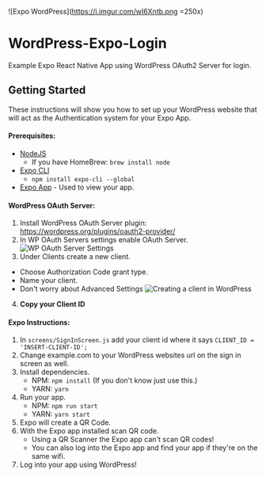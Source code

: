 ![Expo WordPress](https://i.imgur.com/wI6Xntb.png =250x)
# WordPress-Expo-Login
Example Expo React Native App using WordPress OAuth2 Server for login.

## Getting Started
These instructions will show you how to set up your WordPress website that will act as the Authentication system for your Expo App.

#### Prerequisites:
- [NodeJS](https://nodejs.org/en/)
  - If you have HomeBrew: `brew install node`
- [Expo CLI](https://expo.io/learn)
  - `npm install expo-cli --global`
- [Expo App](https://expo.io/tools) - Used to view your app.

#### WordPress OAuth Server:
1. Install WordPress OAuth Server plugin: https://wordpress.org/plugins/oauth2-provider/
2. In WP OAuth Servers settings enable OAuth Server.
![WP OAuth Server Settings](https://i.imgur.com/cMWCvS8.png)
3. Under Clients create a new client.
  - Choose Authorization Code grant type.
  - Name your client.
  - Don't worry about Advanced Settings
![Creating a client in WordPress](https://i.imgur.com/dIppIfv.png)
4. **Copy your Client ID**

#### Expo Instructions:
1. In `screens/SignInScreen.js` add your client id where it says `CLIENT_ID = 'INSERT-CLIENT-ID';`
2. Change example.com to your WordPress websites url on the sign in screen as well.
3. Install dependencies.
    - NPM: `npm install` (If you don't know just use this.)
    - YARN: `yarn`
4. Run your app.
    - NPM: `npm run start`
    - YARN: `yarn start`
5. Expo will create a QR Code.
6. With the Expo app installed scan QR code.
    - Using a QR Scanner the Expo app can't scan QR codes!
    - You can also log into the Expo app and find your app if they're on the same wifi.
7. Log into your app using WordPress!
